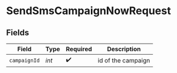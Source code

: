 # SendSmsCampaignNowRequest


## Fields

| Field              | Type               | Required           | Description        |
| ------------------ | ------------------ | ------------------ | ------------------ |
| `campaignId`       | *int*              | :heavy_check_mark: | id of the campaign |